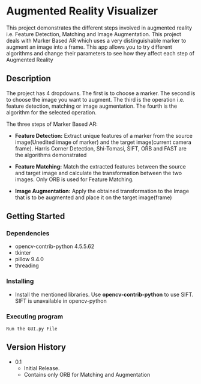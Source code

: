 # Augmented Reality Visualizer

This project demonstrates the different steps involved in augmented reality i.e. Feature Detection, Matching and Image Augmentation. This project deals with Marker Based AR which uses a very distinguishable marker to augment an image into a frame. This app allows you to try different algorithms and change their parameters to see how they affect each step of Augmented Reality

## Description

The project has 4 dropdowns. The first is to choose a marker. The second is to choose the image you want to augment. The third is the operation i.e. feature detection, matching or image augmentation. The fourth is the algorithm for the selected operation.

The three steps of Marker Based AR:
* **Feature Detection:** Extract unique features of a marker from the source image(Unedited image of marker) and the target image(current camera frame). Harris Corner Detection, Shi-Tomasi, SIFT, ORB and FAST are the algorithms demonstrated

* **Feature Matching:** Match the extracted features between the source and target image and calculate the transformation between the two images. Only ORB is used for Feature Matching.

* **Image Augmentation:** Apply the obtained transformation to the Image that is to be augmented and place it on the target image(frame)

## Getting Started

### Dependencies

* opencv-contrib-python 4.5.5.62
* tkinter
* pillow 9.4.0
* threading

### Installing

* Install the mentioned libraries. Use **opencv-contrib-python** to use SIFT. SIFT is unavailable in opencv-python 

### Executing program

```
Run the GUI.py File
```

## Version History

* 0.1
    * Initial Release. 
    * Contains only ORB for Matching and Augmentation